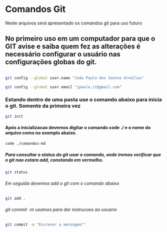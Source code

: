 # Comandos Git
Neste arquivos será apresentado os comandos git para uso futuro

## No primeiro uso em um computador para que o GIT avise e saiba quem fez as alterações é necessário configurar o usuário nas configurações globas do git. 
```bash

git config --global user.name "João Paulo dos Santos Ornellas"

git config --global user.email "jpaulo.it@gmail.com"
```

### Estando dentro de uma pasta use o comando abaixo para inicia o git. Somente da primeira vez
```bash
git init
```

#### Após a inicializacao devemos digitar o comando code ./ e o nome do arquivo como no exemplo abaixo.
```bash
code ./comandos-md
```

##### Para consultar o status do git usar o comando, onde iremos verificar que o git nao estara add, constando em vermelho.
```bash
git status
```
###### Em seguida devemos add o git com o comando abaixo
```bash
git add .
```

###### git commit -m usamos para dar instrucoes ao usuario
```bash
git commit -m "Escrever a mensagem""

